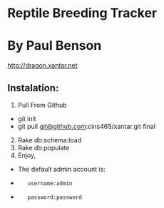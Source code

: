 Reptile Breeding Tracker
========================
# By Paul Benson

http://dragon.xantar.net

## Instalation:
1.  Pull From Github
*  git init
*  git pull git@github.com:cins465/xantar.git final
2.  Rake db:schema:load
3.  Rake db:populate
4.  Enjoy,
*	The default admin account is:
* 		 username:admin
* 		 password:password
